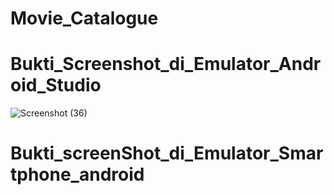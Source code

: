 # Movie_Catalogue
# Bukti_Screenshot_di_Emulator_Android_Studio
![Screenshot (36)](https://user-images.githubusercontent.com/101694628/171159186-1ef4fa26-51c2-4f6a-8181-9af60149e657.png)
# Bukti_screenShot_di_Emulator_Smartphone_android



